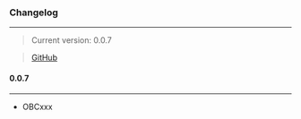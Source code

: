 ### Changelog

***
> Current version: 0.0.7

> [GitHub](https://github.com/jimpouwels/obcato)

#### 0.0.7

***

* OBCxxx